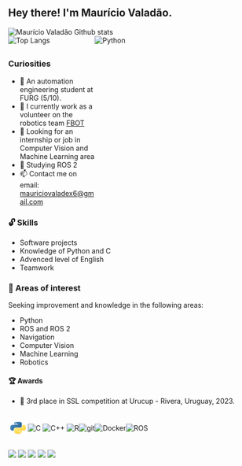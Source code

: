 ## Hey there! I'm Maurício Valadão.

![Maurício Valadão Github stats](https://github-readme-stats.vercel.app/api?username=mvalado&icon_color=56001f&bg_color=030918&rank_icon=github&show_icons=true&logo=true&theme=algolia)<img align="right" alt="Python" height="368" width="328" src="https://github.com/mvalado/mvalado/assets/86270082/5a4349e9-f850-4a50-9d7a-72bd6e02a02d">
<br />
![Top Langs](https://github-readme-stats.vercel.app/api/top-langs/?username=mvalado&size_weight=1&bg_color=061321&count_weight=1&theme=algolia)
<br />

##

### Curiosities
- 📖 An automation engineering student at FURG (5/10).
- 🔭 I currently work as a volunteer on the robotics team [FBOT](https://www.instagram.com/furgbot/)
- 🔎 Looking for an internship or job in Computer Vision and Machine Learning area
- 🌱 Studying ROS 2
- 📫 Contact me on email: mauriciovaladex6@gmail.com

### 🔓 Skills
- Software projects
- Knowledge of Python and C
- Advenced level of English
- Teamwork

### 📖 Areas of interest
Seeking improvement and knowledge in the following areas:

- Python
- ROS and ROS 2
- Navigation
- Computer Vision
- Machine Learning
- Robotics

#### 🏆 Awards
  * 🥉 3rd place in SSL competition at Urucup - Rivera, Uruguay, 2023.
<br /><br />



<img align="center" alt="Python" height="30" width="40" src="https://raw.githubusercontent.com/devicons/devicon/master/icons/python/python-original.svg"><img align="center" alt="C" height="30" width="40" src="https://cdn.jsdelivr.net/gh/devicons/devicon/icons/c/c-original.svg" /> <img align="center" alt="C++" height="30" width="40" src="https://cdn.jsdelivr.net/gh/devicons/devicon/icons/cplusplus/cplusplus-original.svg" />
<img align="center" alt="R" height="30" width="40" src="https://cdn.jsdelivr.net/gh/devicons/devicon/icons/r/r-original.svg" /><img align="center" alt="git" height="30" width="40" src="https://cdn.jsdelivr.net/gh/devicons/devicon/icons/git/git-original.svg" /><img align="center" alt="Docker" height="34" width="44" src="https://cdn.jsdelivr.net/gh/devicons/devicon/icons/docker/docker-original-wordmark.svg" /><img align="center" alt="ROS" height="34" width="44" src="https://fkromer.github.io/awesome-ros2/ros_logo.svg" /><br />

##

<a href = "mailto:mauriciovaladex6@gmail.com"><img src="https://img.shields.io/badge/-Gmail-%23333?style=for-the-badge&logo=gmail&logoColor=white" target="_blank"></a>
<a href="https://www.instagram.com/m_valadown/" target="_blank"><img src="https://img.shields.io/badge/-Instagram-%23E4405F?style=for-the-badge&logo=instagram&logoColor=white" target="_blank"></a>
<a href="https://www.linkedin.com/in/maur%C3%ADcio-valad%C3%A3o-5153491a0/" target="_blank"><img src="https://img.shields.io/badge/-LinkedIn-%230077B5?style=for-the-badge&logo=linkedin&logoColor=white" target="_blank"></a> <a href="https://t.me/Valadown" target="_blank"><img src="https://img.shields.io/badge/Telegram-2CA5E0?style=for-the-badge&logo=telegram&logoColor=white" target="_blank"></a> <a href="https://wa.me/5553991070754" target="_blank"><img src="https://img.shields.io/badge/WhatsApp-25D366?style=for-the-badge&logo=whatsapp&logoColor=white" target="_blank"></a>



  
